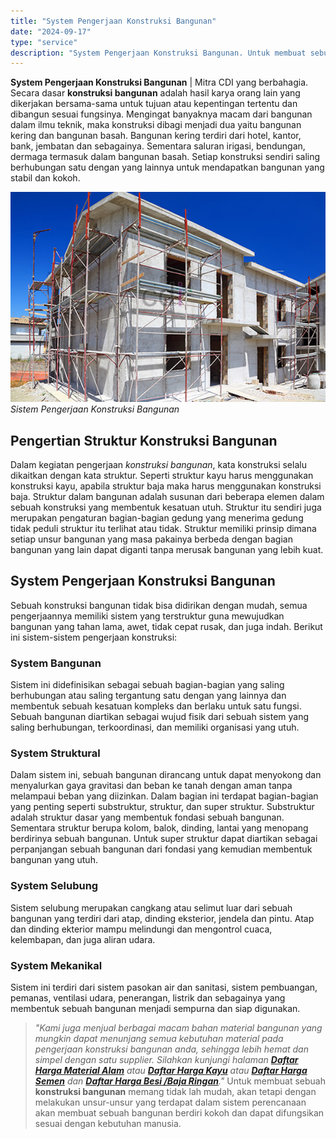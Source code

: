 ```yaml
---
title: "System Pengerjaan Konstruksi Bangunan"
date: "2024-09-17"
type: "service"
description: "System Pengerjaan Konstruksi Bangunan. Untuk membuat sebuah **konstruksi bangunan** memang tidak lah mudah, akan tetapi dengan melakukan unsur-unsur yang ter..."
---
```


**System Pengerjaan Konstruksi Bangunan** | Mitra CDI yang berbahagia. Secara dasar **konstruksi bangunan** adalah hasil karya orang lain yang dikerjakan bersama-sama untuk tujuan atau kepentingan tertentu dan dibangun sesuai fungsinya. Mengingat banyaknya macam dari bangunan dalam ilmu teknik, maka konstruksi dibagi menjadi dua yaitu bangunan kering dan bangunan basah. Bangunan kering terdiri dari hotel, kantor, bank, jembatan dan sebagainya. Sementara saluran irigasi, bendungan, dermaga termasuk dalam bangunan basah. Setiap konstruksi sendiri saling berhubungan satu dengan yang lainnya untuk mendapatkan bangunan yang stabil dan kokoh.

![Sistem Pengerjaan Konstruksi Bangunan](/images/blog/jasa-bangun-rumah.jpg)
*Sistem Pengerjaan Konstruksi Bangunan*

 ## Pengertian Struktur Konstruksi Bangunan
    
Dalam kegiatan pengerjaan _konstruksi bangunan_, kata konstruksi selalu dikaitkan dengan kata struktur. Seperti struktur kayu harus menggunakan konstruksi kayu, apabila struktur baja maka harus menggunakan konstruksi baja. Struktur dalam bangunan adalah susunan dari beberapa elemen dalam sebuah konstruksi yang membentuk kesatuan utuh. Struktur itu sendiri juga merupakan pengaturan bagian-bagian gedung yang menerima gedung tidak peduli struktur itu terlihat atau tidak. Struktur memiliki prinsip dimana setiap unsur bangunan yang masa pakainya berbeda dengan bagian bangunan yang lain dapat diganti tanpa merusak bangunan yang lebih kuat.

 ## System Pengerjaan Konstruksi Bangunan
    
Sebuah konstruksi bangunan tidak bisa didirikan dengan mudah, semua pengerjaannya memiliki sistem yang terstruktur guna mewujudkan bangunan yang tahan lama, awet, tidak cepat rusak, dan juga indah.
Berikut ini sistem-sistem pengerjaan konstruksi:

### **System Bangunan**

    
Sistem ini didefinisikan sebagai sebuah bagian-bagian yang saling berhubungan atau saling tergantung satu dengan yang lainnya dan membentuk sebuah kesatuan kompleks dan berlaku untuk satu fungsi. Sebuah bangunan diartikan sebagai wujud fisik dari sebuah sistem yang saling berhubungan, terkoordinasi, dan memiliki organisasi yang utuh.

### **System Struktural**

    
Dalam sistem ini, sebuah bangunan dirancang untuk dapat menyokong dan menyalurkan gaya gravitasi dan beban ke tanah dengan aman tanpa melampaui beban yang diizinkan. Dalam bagian ini terdapat bagian-bagian yang penting seperti substruktur, struktur, dan super struktur. Substruktur adalah struktur dasar yang membentuk fondasi sebuah bangunan. Sementara struktur berupa kolom, balok, dinding, lantai yang menopang berdirinya sebuah bangunan. Untuk super struktur dapat diartikan sebagai perpanjangan sebuah bangunan dari fondasi yang kemudian membentuk bangunan yang utuh.

### System Selubung
    
Sistem selubung merupakan cangkang atau selimut luar dari sebuah bangunan yang terdiri dari atap, dinding eksterior, jendela dan pintu. Atap dan dinding ekterior mampu melindungi dan mengontrol cuaca, kelembapan, dan juga aliran udara.

### System Mekanikal
    
Sistem ini terdiri dari sistem pasokan air dan sanitasi, sistem pembuangan, pemanas, ventilasi udara, penerangan, listrik dan sebagainya yang membentuk sebuah bangunan menjadi sempurna dan siap digunakan.
> _"Kami juga menjual berbagai macam bahan material bangunan yang mungkin dapat menunjang semua kebutuhan material pada pengerjaan konstruksi bangunan anda, sehingga lebih hemat dan simpel dengan satu supplier. Silahkan kunjungi halaman **[Daftar Harga Material Alam](/blog/daftar-harga-material-pasir-dan-batu-terlengkap)** atau **[Daftar Harga Kayu](/blog/perbandingan-harga-kayu-meranti-jati-kamper-borneo)** atau **[Daftar Harga Semen](/blog/perbandingan-harga-semen-tiga-roda-holcim-gresik-padang)** dan **[Daftar Harga Besi /Baja Ringan](/blog/harga-besi-cor-beton-terbaru-2015)**."_
Untuk membuat sebuah **konstruksi bangunan** memang tidak lah mudah, akan tetapi dengan melakukan unsur-unsur yang terdapat dalam sistem perencanaan akan membuat sebuah bangunan berdiri kokoh dan dapat difungsikan sesuai dengan kebutuhan manusia.

